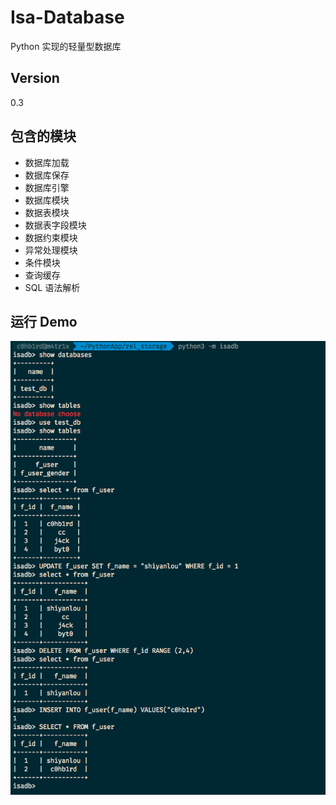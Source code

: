 # Isa-Database
Python 实现的轻量型数据库

## Version
0.3

## 包含的模块
* 数据库加载
* 数据库保存
* 数据库引擎
* 数据库模块
* 数据表模块
* 数据表字段模块
* 数据约束模块
* 异常处理模块
* 条件模块
* 查询缓存
* SQL 语法解析

## 运行 Demo
![](res/demo.png)

